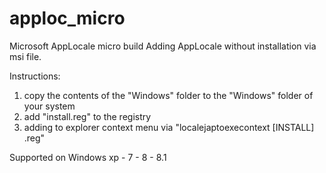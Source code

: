 # apploc_micro
Microsoft AppLocale micro build
Adding AppLocale without installation via msi file. 

Instructions:
1) copy the contents of the "Windows" folder to the "Windows" folder of your system
2) add "install.reg" to the registry
3) adding to explorer context menu via "localejaptoexecontext [INSTALL] .reg"

Supported on Windows xp - 7 - 8 - 8.1

